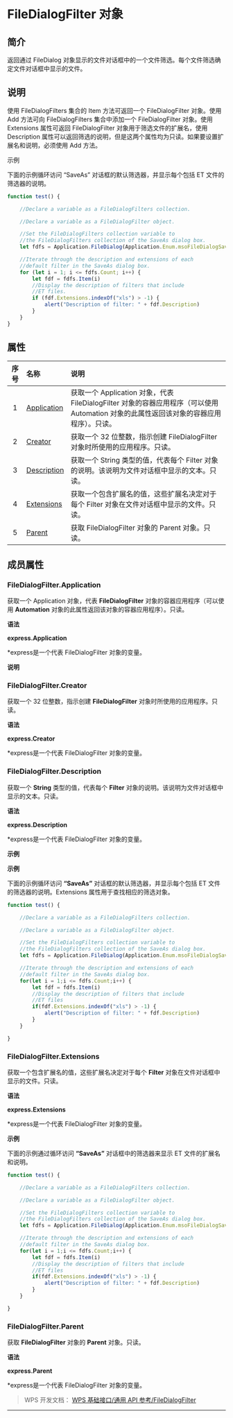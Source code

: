 # FileDialogFilter 对象

## 简介

返回通过 FileDialog 对象显示的文件对话框中的一个文件筛选。每个文件筛选确定文件对话框中显示的文件。

## 说明

使用 FileDialogFilters 集合的 Item 方法可返回一个 FileDialogFilter 对象。使用 Add 方法可向 FileDialogFilters 集合中添加一个 FileDialogFilter 对象。使用 Extensions 属性可返回 FileDialogFilter 对象用于筛选文件的扩展名，使用 Description 属性可以返回筛选的说明，但是这两个属性均为只读。如果要设置扩展名和说明，必须使用 Add 方法。

示例

下面的示例循环访问 “SaveAs” 对话框的默认筛选器，并显示每个包括 ET 文件的筛选器的说明。

``` JavaScript
function test() {

    //Declare a variable as a FileDialogFilters collection.

    //Declare a variable as a FileDialogFilter object.

    //Set the FileDialogFilters collection variable to
    //the FileDialogFilters collection of the SaveAs dialog box.
    let fdfs = Application.FileDialog(Application.Enum.msoFileDialogSaveAs).Filters

    //Iterate through the description and extensions of each
    //default filter in the SaveAs dialog box.
    for (let i = 1; i <= fdfs.Count; i++) {
        let fdf = fdfs.Item(i)
        //Display the description of filters that include
        //ET files.
        if (fdf.Extensions.indexOf("xls") > -1) {
            alert("Description of filter: " + fdf.Description)
        }
    }
}
```

## 属性

| 序号 | 名称                                         | 说明                                                                                                                                    |
|:----:|:---------------------------------------------|:----------------------------------------------------------------------------------------------------------------------------------------|
|  1   | [Application](#FileDialogFilter.Application) | 获取一个 Application 对象，代表 FileDialogFilter 对象的容器应用程序（可以使用 Automation 对象的此属性返回该对象的容器应用程序）。只读。 |
|  2   | [Creator](#FileDialogFilter.Creator)         | 获取一个 32 位整数，指示创建 FileDialogFilter 对象时所使用的应用程序。只读。                                                            |
|  3   | [Description](#FileDialogFilter.Description) | 获取一个 String 类型的值，代表每个 Filter 对象的说明。该说明为文件对话框中显示的文本。只读。                                            |
|  4   | [Extensions](#FileDialogFilter.Extensions)   | 获取一个包含扩展名的值，这些扩展名决定对于每个 Filter 对象在文件对话框中显示的文件。只读。                                              |
|  5   | [Parent](#FileDialogFilter.Parent)           | 获取 FileDialogFilter 对象的 Parent 对象。只读。                                                                                        |

## 成员属性

### FileDialogFilter.Application

获取一个 Application 对象，代表 **FileDialogFilter** 对象的容器应用程序（可以使用 **Automation** 对象的此属性返回该对象的容器应用程序）。只读。

**语法**

**express.Application**

\*express是一个代表 FileDialogFilter 对象的变量。

**说明**

### FileDialogFilter.Creator

获取一个 32 位整数，指示创建 **FileDialogFilter** 对象时所使用的应用程序。只读。

**语法**

**express.Creator**

\*express是一个代表 FileDialogFilter 对象的变量。

### FileDialogFilter.Description

获取一个 **String** 类型的值，代表每个 **Filter** 对象的说明。该说明为文件对话框中显示的文本。只读。

**语法**

**express.Description**

\*express是一个代表 FileDialogFilter 对象的变量。

**示例**

**示例**

下面的示例循环访问 **“SaveAs”** 对话框的默认筛选器，并显示每个包括 ET 文件的筛选器的说明。Extensions 属性用于查找相应的筛选对象。

``` JavaScript
function test() {

    //Declare a variable as a FileDialogFilters collection.

    //Declare a variable as a FileDialogFilter object.

    //Set the FileDialogFilters collection variable to
    //the FileDialogFilters collection of the SaveAs dialog box.
    let fdfs = Application.FileDialog(Application.Enum.msoFileDialogSaveAs).Filters

    //Iterate through the description and extensions of each
    //default filter in the SaveAs dialog box.
    for(let i = 1;i <= fdfs.Count;i++) {
        let fdf = fdfs.Item(i)
        //Display the description of filters that include
        //ET files
        if(fdf.Extensions.indexOf("xls") > -1) {
            alert("Description of filter: " + fdf.Description)
        }
    }

}
```

### FileDialogFilter.Extensions

获取一个包含扩展名的值，这些扩展名决定对于每个 **Filter** 对象在文件对话框中显示的文件。只读。

**语法**

**express.Extensions**

\*express是一个代表 FileDialogFilter 对象的变量。

**示例**

下面的示例通过循环访问 **“SaveAs”** 对话框中的筛选器来显示 ET 文件的扩展名和说明。

``` JavaScript
function test() {

    //Declare a variable as a FileDialogFilters collection.

    //Declare a variable as a FileDialogFilter object.

    //Set the FileDialogFilters collection variable to
    //the FileDialogFilters collection of the SaveAs dialog box.
    let fdfs = Application.FileDialog(Application.Enum.msoFileDialogSaveAs).Filters

    //Iterate through the description and extensions of each
    //default filter in the SaveAs dialog box.
    for(let i = 1;i <= fdfs.Count;i++) {
        let fdf = fdfs.Item(i)
        //Display the description of filters that include
        //ET files
        if(fdf.Extensions.indexOf("xls") > -1) {
            alert("Description of filter: " + fdf.Description)
        }
    }

}
```

### FileDialogFilter.Parent

获取 **FileDialogFilter** 对象的 **Parent** 对象。只读。

**语法**

**express.Parent**

\*express是一个代表 FileDialogFilter 对象的变量。

> WPS 开发文档： [WPS 基础接口/通用 API 参考/FileDialogFilter](https://qn.cache.wpscdn.cn/encs/doc/office_v19/index.htm)

------------------------------------------------------------------------
